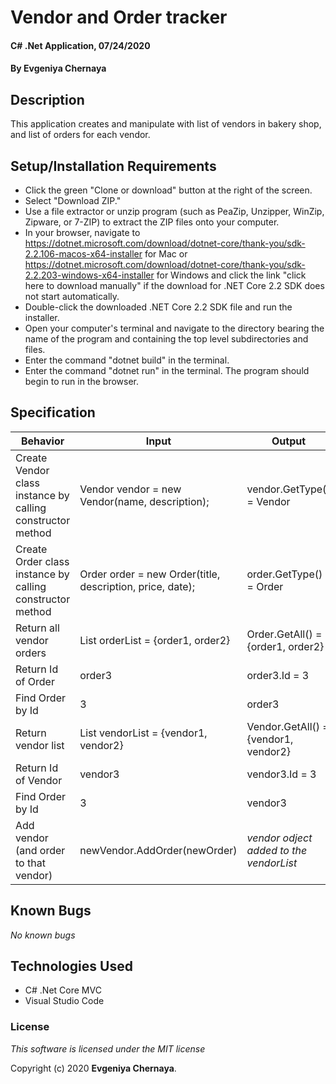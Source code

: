 # Vendor and Order tracker

#### C# .Net Application, 07/24/2020

#### By **Evgeniya Chernaya**

## Description

This application creates and manipulate with list of vendors in bakery shop, and list of orders for each vendor.

## Setup/Installation Requirements

* Click the green "Clone or download" button at the right of the screen.
* Select "Download ZIP."
* Use a file extractor or unzip program (such as PeaZip, Unzipper, WinZip, Zipware, or 7-ZIP) to extract the ZIP files onto your computer.
* In your browser, navigate to https://dotnet.microsoft.com/download/dotnet-core/thank-you/sdk-2.2.106-macos-x64-installer for Mac or https://dotnet.microsoft.com/download/dotnet-core/thank-you/sdk-2.2.203-windows-x64-installer for Windows and click the link "click here to download manually" if the download for .NET Core 2.2 SDK does not start automatically.
* Double-click the downloaded .NET Core 2.2 SDK file and run the installer.
* Open your computer's terminal and navigate to the directory bearing the name of the program and containing the top level subdirectories and files.
* Enter the command "dotnet build" in the terminal.
* Enter the command "dotnet run" in the terminal. The program should begin to run in the browser.

## Specification

| Behavior | Input | Output|
|----------|-------|-------|
| Create Vendor class instance by calling constructor method | Vendor vendor = new Vendor(name, description); | vendor.GetType() = Vendor |
| Create Order class instance by calling constructor method | Order order = new Order(title, description, price, date); | order.GetType() = Order |
| Return all vendor orders | List<Order> orderList = {order1, order2} | Order.GetAll() = {order1, order2} |
| Return Id of Order | order3 | order3.Id = 3 |
| Find Order by Id | 3 | order3 |
| Return vendor list | List<Vendor> vendorList = {vendor1, vendor2} | Vendor.GetAll() = {vendor1, vendor2} |
| Return Id of Vendor | vendor3 | vendor3.Id = 3 |
| Find Order by Id | 3 | vendor3 |
| Add vendor (and order to that vendor) | newVendor.AddOrder(newOrder) | _vendor odject added to the vendorList_ |

## Known Bugs

_No known bugs_

## Technologies Used

  * C# .Net Core MVC
  * Visual Studio Code

### License

_This software is licensed under the MIT license_

Copyright (c) 2020 **Evgeniya Chernaya**.
